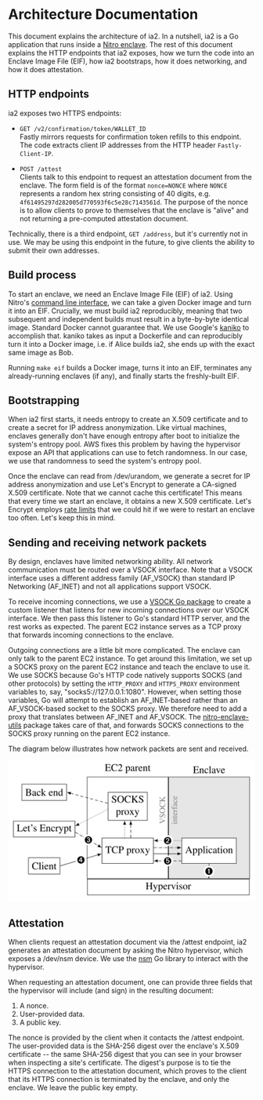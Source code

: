 Architecture Documentation
==========================

This document explains the architecture of ia2.  In a nutshell, ia2 is a Go
application that runs inside a [Nitro
enclave](https://aws.amazon.com/ec2/nitro/nitro-enclaves/).  The rest of this
document explains the HTTP endpoints that ia2 exposes, how we turn the code into
an Enclave Image File (EIF), how ia2 bootstraps, how it does networking, and how
it does attestation.

HTTP endpoints
--------------

ia2 exposes two HTTPS endpoints:

* `GET /v2/confirmation/token/WALLET_ID`  
  Fastly mirrors requests for confirmation token refills to this endpoint.
  The code extracts client IP addresses from the HTTP header `Fastly-Client-IP`.

* `POST /attest`  
  Clients talk to this endpoint to request an attestation document from the
  enclave.  The form field is of the format `nonce=NONCE` where `NONCE`
  represents a random hex string consisting of 40 digits, e.g.
  `4f61495297d282005d770593f6c5e28c7143561d`.  The purpose of the nonce is to
  allow clients to prove to themselves that the enclave is "alive" and not
  returning a pre-computed attestation document.

Technically, there is a third endpoint, `GET /address`, but it's currently not
in use.  We may be using this endpoint in the future, to give clients the
ability to submit their own addresses.

Build process
-------------

To start an enclave, we need an Enclave Image File (EIF) of ia2.  Using Nitro's
[command line
interface](https://docs.aws.amazon.com/enclaves/latest/user/nitro-enclave-cli.html),
we can take a given Docker image and turn it into an EIF.  Crucially, we must
build ia2 reproducibly, meaning that two subsequent and independent builds must
result in a byte-by-byte identical image.  Standard Docker cannot guarantee
that.  We use Google's [kaniko](https://github.com/GoogleContainerTools/kaniko)
to accomplish that.  kaniko takes as input a Dockerfile and can reproducibly
turn it into a Docker image, i.e. if Alice builds ia2, she ends up with the
exact same image as Bob.

Running `make eif` builds a Docker image, turns it into an EIF, terminates any
already-running enclaves (if any), and finally starts the freshly-built EIF.

Bootstrapping
-------------

When ia2 first starts, it needs entropy to create an X.509 certificate and to
create a secret for IP address anonymization.  Like virtual machines, enclaves
generally don't have enough entropy after boot to initialize the system's
entropy pool.  AWS fixes this problem by having the hypervisor expose an API
that applications can use to fetch randomness.  In our case, we use that
randomness to seed the system's entropy pool.

Once the enclave can read from /dev/urandom, we generate a secret for IP address
anonymization and use Let's Encrypt to generate a CA-signed X.509 certificate.
Note that we cannot cache this certificate!  This means that every time we start
an enclave, it obtains a new X.509 certificate.  Let's Encrypt employs [rate
limits](https://letsencrypt.org/docs/rate-limits/) that we could hit if we were
to restart an enclave too often.  Let's keep this in mind.

Sending and receiving network packets
-------------------------------------

By design, enclaves have limited networking ability.  All network communication
must be routed over a VSOCK interface.  Note that a VSOCK interface uses a
different address family (AF\_VSOCK) than standard IP Networking (AF\_INET) and
not all applications support VSOCK.

To receive incoming connections, we use a [VSOCK
Go package](https://github.com/mdlayher/vsock) to create a custom listener that
listens for new incoming connections over our VSOCK interface.  We then pass
this listener to Go's standard HTTP server, and the rest works as expected.
The parent EC2 instance serves as a TCP proxy that forwards incoming connections
to the enclave.

Outgoing connections are a little bit more complicated.  The enclave can only
talk to the parent EC2 instance.  To get around this limitation, we set up a
SOCKS proxy on the parent EC2 instance and teach the enclave to use it.  We use
SOCKS because Go's HTTP code natively supports SOCKS (and other protocols) by
setting the `HTTP_PROXY` and `HTTPS_PROXY` environment variables to, say,
"socks5://127.0.0.1:1080".  However, when setting those variables, Go will
attempt to establish an AF\_INET-based rather than an AF\_VSOCK-based socket to
the SOCKS proxy.  We therefore need to add a proxy that translates between
AF\_INET and AF\_VSOCK.  The
[nitro-enclave-utils](https://github.com/brave-experiments/nitro-enclave-utils)
package takes care of that, and forwards SOCKS connections to the SOCKS proxy
running on the parent EC2 instance.

The diagram below illustrates how network packets are sent and received.

<img src="ia2-architecture.png" width="1164">

Attestation
-----------

When clients request an attestation document via the /attest endpoint, ia2
generates an attestation document by asking the Nitro hypervisor, which exposes
a /dev/nsm device.  We use the [nsm](https://github.com/hf/nsm/) Go library to
interact with the hypervisor.

When requesting an attestation document, one can provide three fields that the
hypervisor will include (and sign) in the resulting document:

1. A nonce.
2. User-provided data.
3. A public key.

The nonce is provided by the client when it contacts the /attest endpoint.  The
user-provided data is the SHA-256 digest over the enclave's X.509 certificate --
the same SHA-256 digest that you can see in your browser when inspecting a
site's certificate.  The digest's purpose is to tie the HTTPS connection to the
attestation document, which proves to the client that its HTTPS connection is
terminated by the enclave, and only the enclave.  We leave the public key empty.
